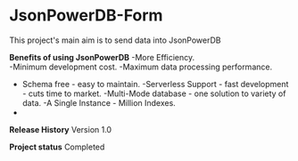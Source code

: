 # JsonPowerDB-Form
This project's main aim is to send data into JsonPowerDB

**Benefits of using JsonPowerDB**
-More Efficiency.<br/>
-Minimum development cost.
-Maximum data processing performance.
- Schema free - easy to maintain.
-Serverless Support - fast development - cuts time to market.
-Multi-Mode database - one solution to variety of data.
-A Single Instance - Million Indexes.
-



**Release History**
 Version 1.0

**Project status**
Completed

